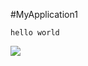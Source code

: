 #MyApplication1
 
 `hello world`
 
 <image src="https://github.com/xiezhenqun/Android/blob/master/result/helloworld.png">


   
   
